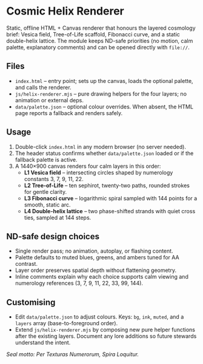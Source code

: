 # Cosmic Helix Renderer

Static, offline HTML + Canvas renderer that honours the layered cosmology brief: Vesica field, Tree-of-Life scaffold, Fibonacci curve, and a static double-helix lattice. The module keeps ND-safe priorities (no motion, calm palette, explanatory comments) and can be opened directly with `file://`.

## Files
- `index.html` – entry point; sets up the canvas, loads the optional palette, and calls the renderer.
- `js/helix-renderer.mjs` – pure drawing helpers for the four layers; no animation or external deps.
- `data/palette.json` – optional colour overrides. When absent, the HTML page reports a fallback and renders safely.

## Usage
1. Double-click `index.html` in any modern browser (no server needed).
2. The header status confirms whether `data/palette.json` loaded or if the fallback palette is active.
3. A 1440×900 canvas renders four calm layers in this order:
   - **L1 Vesica field** – intersecting circles shaped by numerology constants 3, 7, 9, 11, 22.
   - **L2 Tree-of-Life** – ten sephirot, twenty-two paths, rounded strokes for gentle clarity.
   - **L3 Fibonacci curve** – logarithmic spiral sampled with 144 points for a smooth, static arc.
   - **L4 Double-helix lattice** – two phase-shifted strands with quiet cross ties, sampled at 144 steps.

## ND-safe design choices
- Single render pass; no animation, autoplay, or flashing content.
- Palette defaults to muted blues, greens, and ambers tuned for AA contrast.
- Layer order preserves spatial depth without flattening geometry.
- Inline comments explain why each choice supports calm viewing and numerology references (3, 7, 9, 11, 22, 33, 99, 144).

## Customising
- Edit `data/palette.json` to adjust colours. Keys: `bg`, `ink`, `muted`, and a `layers` array (base-to-foreground order).
- Extend `js/helix-renderer.mjs` by composing new pure helper functions after the existing layers. Document any lore additions so future stewards understand the intent.

*Seal motto: Per Texturas Numerorum, Spira Loquitur.*
